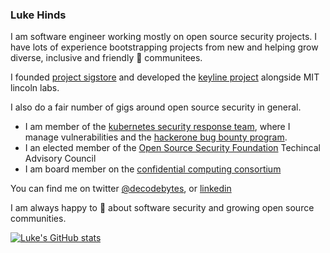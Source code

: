 ### Luke Hinds

I am software engineer working mostly on open source security projects. I have lots of experience bootstrapping projects from new and helping grow diverse, inclusive and friendly 👯 communitees.

I founded [project sigstore](https://sigstore.dev) and developed the [keyline project](https://keylime.dev) alongside MIT lincoln labs.

I also do a fair number of gigs around open source security in general.

* I am member of the [kubernetes security response team](https://github.com/kubernetes/committee-security-response/blob/main/README.md#security-response-committee-src), where I manage vulnerabilities and the [hackerone bug bounty program](https://hackerone.com/kubernetes).
* I an elected member of the [Open Source Security Foundation](https://openssf.org) Techincal Advisory Council
* I am board member on the [confidential computing consortium](https://confidentialcomputing.io/)

You can find me on twitter [@decodebytes](https://twitter.com/decodebytes), or [linkedin](https://www.linkedin.com/in/lukehinds/)

I am always happy to 💬 about software security and growing open source communities. 

[![Luke's GitHub stats](https://github-readme-stats.vercel.app/api?username=lukehinds)](https://github.com/lukehinds/github-readme-stats)
